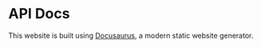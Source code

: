# API Docs

This website is built using [Docusaurus](https://docusaurus.io/), a modern static website generator.